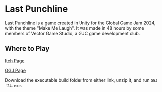 # Last Punchline
Last Punchline is a game created in Unity for the Global Game Jam 2024, with the theme "Make Me Laugh". It was made in 48 hours by some members of Vector Game Studio, a GUC game development club.

## Where to Play
[Itch Page](https://fiddle594.itch.io/last-punchline)

[GGJ Page](https://globalgamejam.org/games/2024/last-punchline-7)

Download the executable build folder from either link, unzip it, and run `GGJ '24.exe`.
